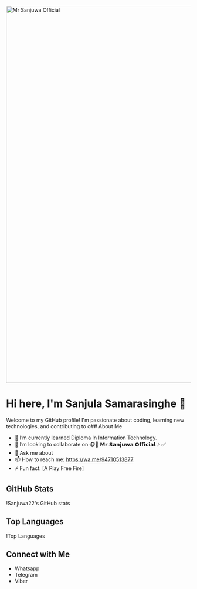 <img src="https://ibb.co/ss1sk1p" alt="Mr Sanjuwa Official" width="1024" height="1024">


# Hi here, I'm Sanjula Samarasinghe 👋
Welcome to my GitHub profile! I'm passionate about coding, learning new technologies, and contributing to o## About Me

- 🌱 I’m currently learned Diploma In Information Technology.
- 👯 I’m looking to collaborate on 🎧🔘 𝗠𝗿.𝗦𝗮𝗻𝗷𝘂𝘄𝗮 𝗢𝗳𝗳𝗶𝗰𝗶𝗮𝗹 🎶 ✅
- 💬 Ask me about 
- 📫 How to reach me: https://wa.me/94710513877
- ⚡ Fun fact: [A Play Free Fire]

## GitHub Stats

!Sanjuwa22's GitHub stats

## Top Languages

!Top Languages

## Connect with Me

- Whatsapp
- Telegram
- Viber
